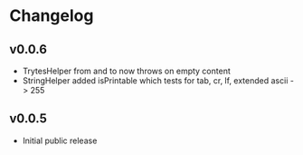 # Changelog

## v0.0.6

* TrytesHelper from and to now throws on empty content
* StringHelper added isPrintable which tests for tab, cr, lf, extended ascii -> 255

## v0.0.5

* Initial public release
